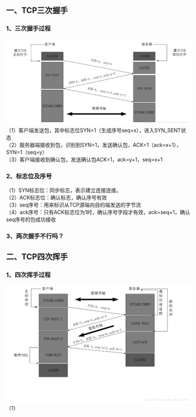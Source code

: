 ## 一、TCP三次握手
### 1、三次握手过程
![image](https://github.com/ym652324/network/blob/master/image/QQ%E5%9B%BE%E7%89%8720181012165306.png)
<br/>
（1）客户端发送包，其中标志位SYN=1（生成序号seq=x），进入SYN_SENT状态  
（2）服务器端接收到包，识别到SYN=1，发送确认包，ACK=1（ack=x+1），SYN=1（seq=y）  
（3）客户端接收到确认包，发送确认包ACK=1，ack=y+1，seq=x+1  
### 2、标志位及序号
（1）SYN标志位：同步标志，表示建立连接连接。  
（2）ACK标志位：确认标志，确认序号有效  
（3）seq序号：用来标识从TCP源端向目的端发送的字节流  
（4）ack序号：只有ACK标志位为1时，确认序号字段才有效，ack=seq+1，确认seq序号的包成功接收  

### 3、两次握手不行吗？
#### 
## 二、TCP四次挥手
### 1、四次挥手过程
![image](https://github.com/ym652324/network/blob/master/image/20170606084851272.png)
（1）

